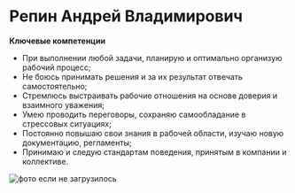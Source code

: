 # Репин Андрей Владимирович

**Ключевые компетенции**

-	При выполнении любой задачи, планирую и оптимально организую рабочий процесс;
-	Не боюсь принимать решения и за их результат отвечать самостоятельно;
-	Стремлюсь выстраивать рабочие отношения на основе доверия и взаимного уважения;
-	Умею проводить переговоры, сохраняю самообладание в стрессовых ситуациях;
-	Постоянно повышаю свои знания в рабочей области, изучаю новую документацию, регламенты;
-	Принимаю и следую стандартам поведения, принятым в компании и коллективе.

![фото если не загрузилось](../pKHIxUjIqAWCDFxar4j4divQ32OXzS3RCC3AbnH5FJ8PWUzba5zuOn3WPnWVHYjDe2w0GiBmBbRTMuPAK4Txs_GF.jpg)
